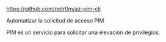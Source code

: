 https://github.com/netr0m/az-pim-cli

Automatizar la solicitud de acceso PIM

PIM es un servicio para solicitar una elevación de privilegios.
